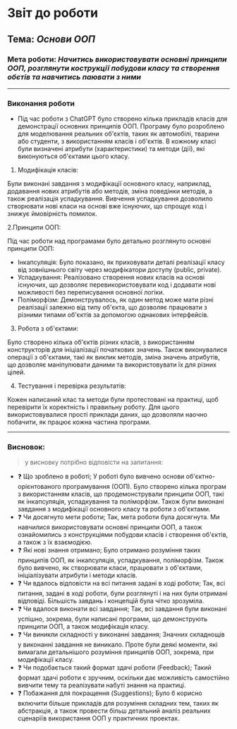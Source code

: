 # Звіт до роботи
## Тема: _Основи ООП_
### Мета роботи: _Начитись використовувати основні принципи ООП, розглянути кострукції побудови класу та створення  обєтів та навчитись паювати з ними_

---
### Виконання роботи

- Під час роботи з ChatGPT було створено кілька прикладів класів для демонстрації основних принципів ООП. Програму було розроблено для моделювання реальних об'єктів, таких як автомобілі, тварини або студенти, з використанням класів і об'єктів. В кожному класі були визначені атрибути (характеристики) та методи (дії), які виконуються об'єктами цього класу.

1. Модифікація класів:

Були виконані завдання з модифікації основного класу, наприклад, додавання нових атрибутів або методів, зміна поведінки методів, а також реалізація успадкування. Вивчення успадкування дозволило створювати нові класи на основі вже існуючих, що спрощує код і знижує ймовірність помилок.

2.Принципи ООП:

Під час роботи над програмами було детально розглянуто основні принципи ООП:

 - Інкапсуляція: Було показано, як приховувати деталі реалізації класу від зовнішнього світу через модифікатори доступу (public, private).
 - Успадкування: Реалізовано створення нових класів на основі існуючих, що дозволяє перевикористовувати код і додавати нові можливості без переписування основної логіки.
 - Поліморфізм: Демонструвалось, як один метод може мати різні реалізації залежно від типу об'єкта, що дозволяє працювати з різними типами об'єктів за допомогою однакових інтерфейсів.

3. Робота з об'єктами:

Було створено кілька об'єктів різних класів, з використанням конструкторів для ініціалізації початкових значень. Також виконувалися операції з об'єктами, такі як виклик методів, зміна значень атрибутів, що дозволяє маніпулювати даними та використовувати їх для різних цілей.

4. Тестування і перевірка результатів:

Кожен написаний клас та методи були протестовані на практиці, щоб перевірити їх коректність і правильну роботу. Для цього використовувалися прості приклади даних, що дозволяли наочно побачити, як працює кожна частина програми.

---
### Висновок:
> у висновку потрібно відповісти на запитання:

- :question: Що зроблено в роботі; 
У роботі було вивчено основи об'єктно-орієнтованого програмування (ООП). Було створено кілька програм з використанням класів, що продемонстрували принципи ООП, такі як інкапсуляція, успадкування та поліморфізм. Також були виконані завдання з модифікації основного класу та роботи з об'єктами.
- :question: Чи досягнуто мети роботи;
Так, мета роботи була досягнута. Ми навчилися використовувати основні принципи ООП, а також ознайомились з конструкціями побудови класів і створення об'єктів, а також з їх взаємодією.
- :question: Які нові знання отримано;
Було отримано розуміння таких принципів ООП, як інкапсуляція, успадкування, поліморфізм. Також було вивчено, як створювати класи, працювати з об'єктами, ініціалізувати атрибути і методи класів.
- :question: Чи вдалось відповісти на всі питання задані в ході роботи;
Так, всі питання, задані в ході роботи, були розглянуті і на них були отримані відповіді. Більшість завдань і концепцій була чітко зрозуміла.
- :question: Чи вдалося виконати всі завдання;
Так, всі завдання були виконані успішно, зокрема, були написані програми, що демонструють принципи ООП, а також модифікація класу.
- :question: Чи виникли складності у виконанні завдання;
Значних складнощів у виконанні завдання не виникало. Проте були деякі моменти, які вимагали детальнішого розуміння принципів ООП, зокрема, при модифікації класу.
- :question: Чи подобається такий формат здачі роботи (Feedback);
Такий формат здачі роботи є зручним, оскільки дає можливість самостійно вивчити тему та реалізувати набуті знання на практиці.
- :question: Побажання для покращення (Suggestions);
Було б корисно включити більше прикладів для розуміння складних тем, таких як абстракція, а також провести більш детальний аналіз реальних сценаріїв використання ООП у практичних проектах.

